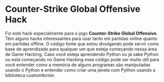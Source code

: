 # Counter-Strike Global Offensive Hack
Fiz este hack especialmente para o jogo **Counter-Strike Global Offensive**. Têm alguns hacks interessantes para usar tanto em partidas online quanto em partidas offline.
O código fonte que estou divulgando pode servir como base de aprendizado para qualquer um que esteja começando nessa área de Game Hacking. Caso você esteja aprendendo Python ou já sabe Python ou está começando no Game Hacking esse código pode ser muito útil para você entender como a memória de alguns programas são manipuladas usando o Python e entender como criar uma jenela com Python usando a biblioteca customtkinter.
